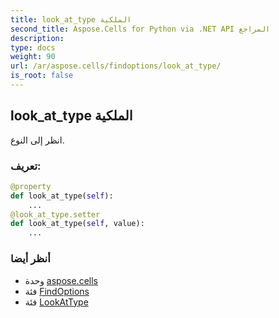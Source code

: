 ```yaml
---
title: look_at_type الملكية
second_title: Aspose.Cells for Python via .NET API المراجع
description:
type: docs
weight: 90
url: /ar/aspose.cells/findoptions/look_at_type/
is_root: false
---
```

##  look_at_type الملكية

انظر إلى النوع.
###  تعريف:
```python
@property
def look_at_type(self):
    ...
@look_at_type.setter
def look_at_type(self, value):
    ...
```

###  أنظر أيضا
* وحدة [aspose.cells](../../)
* فئة [FindOptions](/cells/python-net/ar/aspose.cells/findoptions)
* فئة [LookAtType](/cells/python-net/ar/aspose.cells/lookattype)

